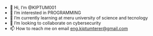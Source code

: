 - 👋 Hi, I’m @KIPTUM001
- 👀 I’m interested in PROGRAMMING
- 🌱 I’m currently learning at meru university of science and tecnology
- 💞️ I’m looking to collaborate on cybersecurity
- 📫 How to reach me on email eng.kiptumterer@gmail.com

<!---
KIPTUM001/KIPTUM001 is a ✨ special ✨ repository because its `README.md` (this file) appears on your GitHub profile.
You can click the Preview link to take a look at your changes.
--->



